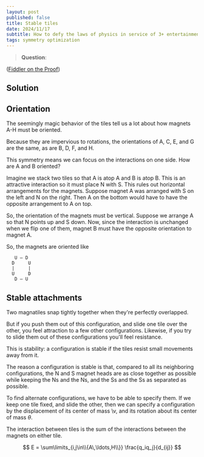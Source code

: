 ```yaml
---
layout: post
published: false
title: Stable tiles
date: 2024/11/17
subtitle: How to defy the laws of physics in service of 3+ entertainment.
tags: symmetry optimization
---
```


>**Question**: 
<!--more-->

([Fiddler on the Proof](URL))

## Solution

## Orientation

The seemingly magic behavior of the tiles tell us a lot about how magnets A-H must be oriented. 

Because they are impervious to rotations, the orientations of A, C, E, and G are the same, as are B, D, F, and H.

This symmetry means we can focus on the interactions on one side. How are A and B oriented?

Imagine we stack two tiles so that A is atop A and B is atop B. This is an attractive interaction so it must place N with S. This rules out horizontal arrangements for the magnets. Suppose magnet A was arranged with S on the left and N on the right. Then A on the bottom would have to have the opposite arrangement to A on top. 

So, the orientation of the magnets must be vertical. Suppose we arrange A so that N points up and S down. Now, since the interaction is unchanged when we flip one of them, magnet B must have the opposite orientation to magnet A. 

So, the magnets are oriented like 

```
   U — D
  D     U
  |     |
  U     D
   D — U
```

## Stable attachments

Two magnatiles snap tightly together when they're perfectly overlapped.

But if you push them out of this configuration, and slide one tile over the other, you feel attraction to a few other configurations. Likewise, if you try to slide them out of these configurations you'll feel resistance.

This is stability: a configuration is stable if the tiles resist small movements away from it.

The reason a configuration is stable is that, compared to all its neighboring configurations, the N and S magnet heads are as close together as possible while keeping the Ns and the Ns, and the Ss and the Ss as separated as possible. 

To find alternate configurations, we have to be able to specify them. If we keep one tile fixed, and slide the other, then we can specify a configuration by the displacement of its center of mass \v, and its rotation about its center of mass $\theta.$

The interaction between tiles is the sum of the interactions between the magnets on either tile. 

$$ E = \sum\limits_{i,j\in\\{A\,\ldots,H\\}} \frac{q_iq_j}{d_{ij}} $$



<br>
